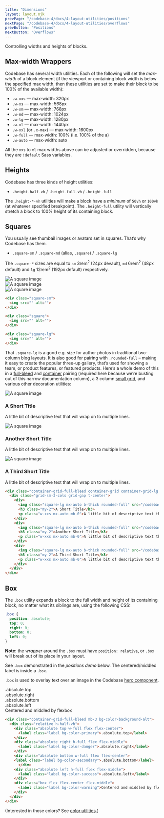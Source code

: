 ```yaml
---
title: "Dimensions"
layout: layout.njk
prevPage: "/codebase-4/docs/4-layout-utilities/positions"
nextPage: "/codebase-4/docs/4-layout-utilities/overflows"
prevButton: "Positions"
nextButton: "Overflows"
---
```


<p class="t-lg t-thin">Controlling widths and heights of blocks.</p>

## Max-width Wrappers

Codebase has several width utilities. Each of the following will set the _max-width_ of a block element (if the viewport or containing block width is below the specified max width, then these utilities are set to make their block to be 100% of the available width):

* `.w-xxs` — max-width: 320px
* `.w-xs` — max-width: 568px
* `.w-sm` — max-width: 768px
* `.w-md` — max-width: 1024px
* `.w-lg` — max-width: 1280px
* `.w-xl` — max-width: 1440px
* `.w-xxl` (or `.x-max`) — max-width: 1600px
* `.w-full` — max-width: 100% (i.e. 100% of the a)
* `.w-auto` — max-width: auto

All the `xxs` to `xl` max widths above can be adjusted or overridden, because they are `!default` Sass variables.

## Heights

Codebase has three kinds of height utilities:

* `.height-half-vh` / `.height-full-vh` / `.height-full`

The `.height-*-vh` utilities will make a block have a _minimum_ of `50vh` or `100vh` (at whatever specified breakpoint). The `.height-full` utility will vertically stretch a block to 100% height of its containing block.

## Squares

You usually see thumbail images or avatars set in squares. That’s why Codebase has them.

* `.square-sm` / `.square-md` (alias, `.square`) / `.square-lg`

The `.square-*` sizes are equal to  `sm` 3rem<sup>2</sup> (24px devault), `md` 6rem<sup>2</sup> (48px default) and `lg` 12rem<sup>2</sup> (192px default) respectively.

<div class="flex flex-wrap flex-middle flex-gap mb-3">
  <div class="square-sm">
    <img src="/codebase-4/img/placeholder250x250.svg" alt="A square image">
  </div>

  <div class="square">
    <img src="/codebase-4/img/placeholder250x250.svg" alt="A square image">
  </div>

  <div class="square-lg">
    <img src="/codebase-4/img/placeholder250x250.svg" alt="A square image">
  </div>
</div>

```html
<div class="square-sm">
  <img src="" alt="">
</div>

<div class="square">
  <img src="" alt="">
</div>

<div class="square-lg">
  <img src="" alt="">
</div>
```

That `.square-lg` is a good e.g. size for author photos in traditional two-column blog layouts. It is also good for pairing with `.rounded-full` – making it easy to create the popular three-up gallery, that’s used for showing a team, or product features, or featured products. Here’s a whole demo of this in a [full-bleed](/codebase-4/docs/3-responsive-layouts/bleeds) and [container](/codebase-4/docs/3-responsive-layouts/containers) pairing (required here because we’re busting out of this narrow documentation column), a 3 column [small grid](/codebase-4/docs/3-responsive-layouts/grid), and various other decoration utilities:

<div class="container-grid-full-bleed container-grid container-grid-lg my-responsive py-responsive bg-color-background-alt">
  <div class="grid-sm-3-cols grid-gap t-center">
    <div>
      <img class="square-lg mx-auto b-thick rounded-full" src="/codebase-4/img/placeholder250x250.svg" alt="A square image">
      <h3 class="my-2">A Short Title</h3>
      <p class="w-xxs mx-auto mb-0">A little bit of descriptive text that will wrap on to multiple lines.</p>
    </div>
    <div>
      <img class="square-lg mx-auto b-thick rounded-full" src="/codebase-4/img/placeholder250x250.svg" alt="A square image">
      <h3 class="my-2">Another Short Title</h3>
      <p class="w-xxs mx-auto mb-0">A little bit of descriptive text that will wrap on to multiple lines.</p>
    </div>
    <div>
      <img class="square-lg mx-auto b-thick rounded-full" src="/codebase-4/img/placeholder250x250.svg" alt="A square image">
      <h3 class="my-2">A Third Short Title</h3>
      <p class="w-xxs mx-auto mb-0">A little bit of descriptive text that will wrap on to multiple lines.</p>
    </div>
  </div>
</div>

```html
<div class="container-grid-full-bleed container-grid container-grid-lg my-responsive py-responsive bg-color-background-alt">
  <div class="grid-sm-3-cols grid-gap t-center">
    <div>
      <img class="square-lg mx-auto b-thick rounded-full" src="/codebase-4/img/placeholder250x250.svg" alt="A square image">
      <h3 class="my-2">A Short Title</h3>
      <p class="w-xxs mx-auto mb-0">A little bit of descriptive text that will wrap on to multiple lines.</p>
    </div>
    <div>
      <img class="square-lg mx-auto b-thick rounded-full" src="/codebase-4/img/placeholder250x250.svg" alt="A square image">
      <h3 class="my-2">Another Short Title</h3>
      <p class="w-xxs mx-auto mb-0">A little bit of descriptive text that will wrap on to multiple lines.</p>
    </div>
    <div>
      <img class="square-lg mx-auto b-thick rounded-full" src="/codebase-4/img/placeholder250x250.svg" alt="A square image">
      <h3 class="my-2">A Third Short Title</h3>
      <p class="w-xxs mx-auto mb-0">A little bit of descriptive text that will wrap on to multiple lines.</p>
    </div>
  </div>
</div>
```

## Box

The `.box` utility expands a block to the full width and height of its containing block, no matter what its siblings are, using the following CSS:

```css
.box {
  position: absolute;
  top: 0;
  right: 0;
  bottom: 0;
  left: 0;
}
```

**Note:** the _wrapper_ around the `.box` must have `position: relative`, or `.box` will break out of its place in your layout.

See `.box` demonstrated in the _positions demo_ below. The centered/middled label is inside a `.box`.

`.box` is used to overlay text over an image in the Codebase [hero component](/codebase-4/docs/7-simple-components/heros).

<div class="container-grid-full-bleed mb-3 bg-color-background-alt">
  <div class="relative h-half-vh">
    <div class="absolute top w-full flex flex-center">
      <label class="label bg-color-primary">.absolute.top</label>
    </div>
    <div class="absolute right h-full flex flex-middle">
      <label class="label bg-color-danger">.absolute.right</label>
    </div>
    <div class="absolute bottom w-full flex flex-center">
    <label class="label bg-color-secondary">.absolute.bottom</label>
      </div>
    <div class="absolute left h-full flex flex-middle">
      <label class="label bg-color-success">.absolute.left</label>
    </div>
    <div class="box flex flex-center flex-middle">
      <label class="label bg-color-warning">Centered and middled by flexbox</label>
    </div>
  </div>
</div>

```html
<div class="container-grid-full-bleed mb-3 bg-color-background-alt">
  <div class="relative h-half-vh">
    <div class="absolute top w-full flex flex-center">
      <label class="label bg-color-primary">.absolute.top</label>
    </div>
    <div class="absolute right h-full flex flex-middle">
      <label class="label bg-color-danger">.absolute.right</label>
    </div>
    <div class="absolute bottom w-full flex flex-center">
    <label class="label bg-color-secondary">.absolute.bottom</label>
      </div>
    <div class="absolute left h-full flex flex-middle">
      <label class="label bg-color-success">.absolute.left</label>
    </div>
    <div class="box flex flex-center flex-middle">
      <label class="label bg-color-warning">Centered and middled by flexbox</label>
    </div>
  </div>
</div>
```

(Interested in those colors? See [color utilities](/codebase-4/docs/6-decoration-utilities/colors).)
